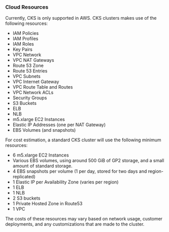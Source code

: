 ### Cloud Resources
Currently, CKS is only supported in AWS. CKS clusters makes use of the following resources:
* IAM Policies
* IAM Profiles
* IAM Roles
* Key Pairs
* VPC Network
* VPC NAT Gateways
* Route 53 Zone
* Route 53 Entries
* VPC Subnets
* VPC Internet Gateway
* VPC Route Table and Routes
* VPC Network ACLs
* Security Groups
* S3 Buckets
* ELB
* NLB
* m5.xlarge EC2 Instances
* Elastic IP Addresses (one per NAT Gateway)
* EBS Volumes (and snapshots)

For cost estimation, a standard CKS cluster will use the following minimum resources:
* 6 m5.xlarge EC2 Instances
* Various EBS volumes, using around 500 GiB of GP2 storage, and a small amount of standard storage.
* 4 EBS snapshots per volume (1 per day, stored for two days and region-replicated)
* 1 Elastic IP per Availability Zone (varies per region)
* 1 ELB
* 1 NLB
* 2 S3 buckets
* 1 Private Hosted Zone in Route53
* 1 VPC

The costs of these resources may vary based on network usage, customer deployments, and any customizations that are made to the cluster.
